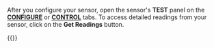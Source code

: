 After you configure your sensor, open the sensor's **TEST** panel on the [**CONFIGURE**](/configure/) or [**CONTROL**](/fleet/control/) tabs.
To access detailed readings from your sensor, click on the **Get Readings** button.

{{<imgproc src="/components/sensor/sensor-control-tab.png" declaredimensions=true alt="The sensor component in the test panel" resize="800x" style="max-width:500px" class="imgzoom">}}
